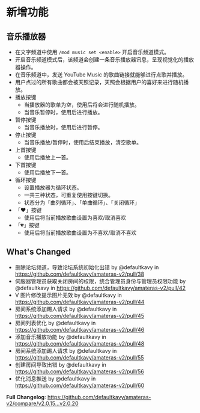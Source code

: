 # 新增功能
## 音乐播放器
- 在文字频道中使用 `/mod music set <enable>` 开启音乐频道模式。
- 开启音乐频道模式后，该频道会创建一条音乐播放器讯息，呈现视觉化的播放器操作。
- 在音乐频道中，发送 YouTube Music 的歌曲链接就能够进行点歌并播放。
- 用户点过的所有歌曲都会被天照记录，天照会根据用户的喜好来进行随机播放。
- 播放按键
    - 当播放器的歌单为空，使用后将会进行随机播放。
    - 当音乐暂停时，使用后进行播放。
- 暂停按键
    - 当音乐播放时，使用后进行暂停。
- 停止按键
    - 当音乐播放/暂停时，使用后结束播放，清空歌单。
- 上首按键
    - 使用后播放上一首。
- 下首按键
    - 使用后播放下一首。
- 循环按键
    - 设置播放器为循环状态。
    - 一共三种状态，可重复使用按键切换。
    - 状态分为「曲列循环」、「单曲循环」、「关闭循环」
- 「♥️」按键
    - 使用后将当前播放歌曲设置为喜欢/取消喜欢
- 「💔」按键
    - 使用后将当前播放歌曲设置为不喜欢/取消不喜欢

## 
## What's Changed
* 删除论坛频道，导致论坛系统初始化出错 by @defaultkavy in https://github.com/defaultkavy/amateras-v2/pull/38
* 伺服器管理员获取关闭房间的权限，统合管理员身份与管理员权限功能 by @defaultkavy in https://github.com/defaultkavy/amateras-v2/pull/42
* V 图片修改提示图片无效 by @defaultkavy in https://github.com/defaultkavy/amateras-v2/pull/44
* 房间系统添加踢人请求 by @defaultkavy in https://github.com/defaultkavy/amateras-v2/pull/45
* 房间列表优化 by @defaultkavy in https://github.com/defaultkavy/amateras-v2/pull/46
* 添加音乐播放功能 by @defaultkavy in https://github.com/defaultkavy/amateras-v2/pull/48
* 房间系统添加踢人请求 by @defaultkavy in https://github.com/defaultkavy/amateras-v2/pull/55
* 创建房间导致出错 by @defaultkavy in https://github.com/defaultkavy/amateras-v2/pull/56
* 优化消息推送 by @defaultkavy in https://github.com/defaultkavy/amateras-v2/pull/60


**Full Changelog**: https://github.com/defaultkavy/amateras-v2/compare/v2.0.15...v2.0.20